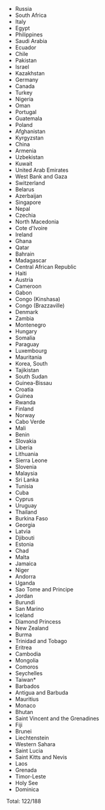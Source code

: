 * Russia
* South Africa
* Italy
* Egypt
* Philippines
* Saudi Arabia
* Ecuador
* Chile
* Pakistan
* Israel
* Kazakhstan
* Germany
* Canada
* Turkey
* Nigeria
* Oman
* Portugal
* Guatemala
* Poland
* Afghanistan
* Kyrgyzstan
* China
* Armenia
* Uzbekistan
* Kuwait
* United Arab Emirates
* West Bank and Gaza
* Switzerland
* Belarus
* Azerbaijan
* Singapore
* Nepal
* Czechia
* North Macedonia
* Cote d'Ivoire
* Ireland
* Ghana
* Qatar
* Bahrain
* Madagascar
* Central African Republic
* Haiti
* Austria
* Cameroon
* Gabon
* Congo (Kinshasa)
* Congo (Brazzaville)
* Denmark
* Zambia
* Montenegro
* Hungary
* Somalia
* Paraguay
* Luxembourg
* Mauritania
* Korea, South
* Tajikistan
* South Sudan
* Guinea-Bissau
* Croatia
* Guinea
* Rwanda
* Finland
* Norway
* Cabo Verde
* Mali
* Benin
* Slovakia
* Liberia
* Lithuania
* Sierra Leone
* Slovenia
* Malaysia
* Sri Lanka
* Tunisia
* Cuba
* Cyprus
* Uruguay
* Thailand
* Burkina Faso
* Georgia
* Latvia
* Djibouti
* Estonia
* Chad
* Malta
* Jamaica
* Niger
* Andorra
* Uganda
* Sao Tome and Principe
* Jordan
* Burundi
* San Marino
* Iceland
* Diamond Princess
* New Zealand
* Burma
* Trinidad and Tobago
* Eritrea
* Cambodia
* Mongolia
* Comoros
* Seychelles
* Taiwan*
* Barbados
* Antigua and Barbuda
* Mauritius
* Monaco
* Bhutan
* Saint Vincent and the Grenadines
* Fiji
* Brunei
* Liechtenstein
* Western Sahara
* Saint Lucia
* Saint Kitts and Nevis
* Laos
* Grenada
* Timor-Leste
* Holy See
* Dominica

Total: 122/188
